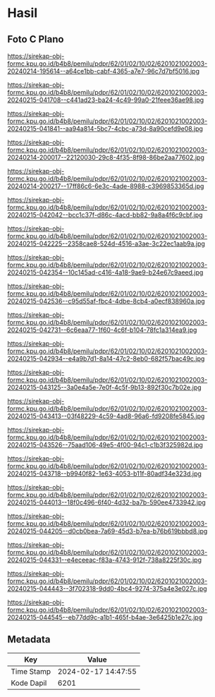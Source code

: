 # Hasil

## Foto C Plano

https://sirekap-obj-formc.kpu.go.id/b4b8/pemilu/pdpr/62/01/02/10/02/6201021002003-20240214-195614--a64ce1bb-cabf-4365-a7e7-96c7d7bf5016.jpg

https://sirekap-obj-formc.kpu.go.id/b4b8/pemilu/pdpr/62/01/02/10/02/6201021002003-20240215-041708--c441ad23-ba24-4c49-99a0-21feee36ae98.jpg

https://sirekap-obj-formc.kpu.go.id/b4b8/pemilu/pdpr/62/01/02/10/02/6201021002003-20240215-041841--aa94a814-5bc7-4cbc-a73d-8a90cefd9e08.jpg

https://sirekap-obj-formc.kpu.go.id/b4b8/pemilu/pdpr/62/01/02/10/02/6201021002003-20240214-200017--22120030-29c8-4f35-8f98-86be2aa77602.jpg

https://sirekap-obj-formc.kpu.go.id/b4b8/pemilu/pdpr/62/01/02/10/02/6201021002003-20240214-200217--17ff86c6-6e3c-4ade-8988-c3969853365d.jpg

https://sirekap-obj-formc.kpu.go.id/b4b8/pemilu/pdpr/62/01/02/10/02/6201021002003-20240215-042042--bcc1c37f-d86c-4acd-bb82-9a8a4f6c9cbf.jpg

https://sirekap-obj-formc.kpu.go.id/b4b8/pemilu/pdpr/62/01/02/10/02/6201021002003-20240215-042225--2358cae8-524d-4516-a3ae-3c22ec1aab9a.jpg

https://sirekap-obj-formc.kpu.go.id/b4b8/pemilu/pdpr/62/01/02/10/02/6201021002003-20240215-042354--10c145ad-c416-4a18-9ae9-b24e67c9aeed.jpg

https://sirekap-obj-formc.kpu.go.id/b4b8/pemilu/pdpr/62/01/02/10/02/6201021002003-20240215-042536--c95d55af-fbc4-4dbe-8cb4-a0ecf838960a.jpg

https://sirekap-obj-formc.kpu.go.id/b4b8/pemilu/pdpr/62/01/02/10/02/6201021002003-20240215-042731--6c6eaa77-1f60-4c6f-b104-78fc1a314ea9.jpg

https://sirekap-obj-formc.kpu.go.id/b4b8/pemilu/pdpr/62/01/02/10/02/6201021002003-20240215-042934--e4a9b7d1-8a14-47c2-8eb0-682f57bac49c.jpg

https://sirekap-obj-formc.kpu.go.id/b4b8/pemilu/pdpr/62/01/02/10/02/6201021002003-20240215-043125--3a0e4a5e-7e0f-4c5f-9b13-892f30c7b02e.jpg

https://sirekap-obj-formc.kpu.go.id/b4b8/pemilu/pdpr/62/01/02/10/02/6201021002003-20240215-043413--03f48229-4c59-4ad8-96a6-fd9208fe5845.jpg

https://sirekap-obj-formc.kpu.go.id/b4b8/pemilu/pdpr/62/01/02/10/02/6201021002003-20240215-043526--75aad106-49e5-4f00-94c1-c1b3f325982d.jpg

https://sirekap-obj-formc.kpu.go.id/b4b8/pemilu/pdpr/62/01/02/10/02/6201021002003-20240215-043718--b9940f82-1e63-4053-b11f-80adf34e323d.jpg

https://sirekap-obj-formc.kpu.go.id/b4b8/pemilu/pdpr/62/01/02/10/02/6201021002003-20240215-044013--18f0c496-6f40-4d32-ba7b-590ee4733942.jpg

https://sirekap-obj-formc.kpu.go.id/b4b8/pemilu/pdpr/62/01/02/10/02/6201021002003-20240215-044205--d0cb0bea-7a69-45d3-b7ea-b76b619bbbd8.jpg

https://sirekap-obj-formc.kpu.go.id/b4b8/pemilu/pdpr/62/01/02/10/02/6201021002003-20240215-044331--e4eceeac-f83a-4743-912f-738a8225f30c.jpg

https://sirekap-obj-formc.kpu.go.id/b4b8/pemilu/pdpr/62/01/02/10/02/6201021002003-20240215-044443--3f702318-9dd0-4bc4-9274-375a4e3e027c.jpg

https://sirekap-obj-formc.kpu.go.id/b4b8/pemilu/pdpr/62/01/02/10/02/6201021002003-20240215-044545--eb77dd9c-a1b1-465f-b4ae-3e6425b1e27c.jpg


## Metadata

| Key        | Value               |
| ---------- | ------------------- |
| Time Stamp | 2024-02-17 14:47:55 |
| Kode Dapil | 6201                |



